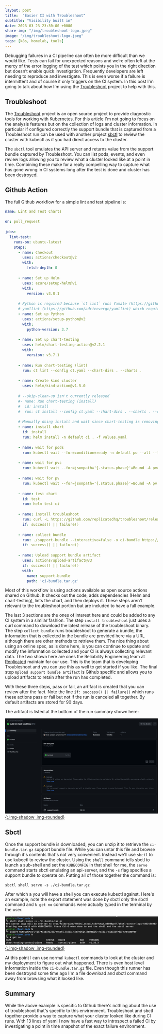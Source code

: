 ```yaml
---
layout: post
title:  "Easier CI with Troubleshoot"
subtitle: "Visibility built in"
date: 2023-03-23 23:30:00 +0000
share-img: "/img/troubleshoot-logo.jpeg"
image: "/img/troubleshoot-logo.jpeg"
tags: [k8s, homelab, tools]
---
```


Debugging failures in a CI pipeline can often be more difficult than we would like. Tests can fail for unexpected reasons and we’re often left at the mercy of the error logging of the test which points you in the right direction but doesn’t enable quick investigation. Frequently developers are left needing to reproduce and investigate. This is even worse if a failure is intermittent and of course it only triggers on the CI system. In this post I'm going to talk about how I'm using the [Troubleshoot][] project to help with this.

## Troubleshoot

The [Troubleshoot][] project is an open source project to provide diagnostic tools for working with Kubernetes. For this article I'm not going to focus on the analysis features but on the collection of logs and cluster information. In particular if configured correctly the support bundle that is captured from a Troubleshoot run can be used with another project [sbctl][] to review the cluster with kubectl as if you had direct access to the cluster.

The `sbctl` tool emulates the API server and returns value from the support bundle captured by Troubleshoot. You can list pods, events, and even review logs allowing you to review what a cluster looked like at a point in time. Combining these make for a really compelling way to capture what has gone wrong in CI systems long after the test is done and cluster has been destroyed.

## Github Action

The full Github workflow for a simple lint and test pipeline is:

```yaml
name: Lint and Test Charts

on: pull_request

jobs:
  lint-test:
    runs-on: ubuntu-latest
    steps:
      - name: Checkout
        uses: actions/checkout@v2
        with:
          fetch-depth: 0

      - name: Set up Helm
        uses: azure/setup-helm@v1
        with:
          version: v3.8.1

      # Python is required because `ct lint` runs Yamale (https://github.com/23andMe/Yamale) and
      # yamllint (https://github.com/adrienverge/yamllint) which require Python
      - name: Set up Python
        uses: actions/setup-python@v2
        with:
          python-version: 3.7

      - name: Set up chart-testing
        uses: helm/chart-testing-action@v2.2.1
        with:
          version: v3.7.1

      - name: Run chart-testing (lint)
        run: ct lint --config ct.yaml --chart-dirs . --charts .

      - name: Create kind cluster
        uses: helm/kind-action@v1.5.0

      # --skip-clean-up isn't currently released
      #- name: Run chart-testing (install)
      #  id: install
      #  run: ct install --config ct.yaml --chart-dirs . --charts . --skip-clean-up

      # Manually doing install and wait since chart-testing is removing the cluster
      - name: install chart
        id: install
        run: helm install -n default ci . -f values.yaml

      - name: wait for pods
        run: kubectl wait --for=condition=ready -n default po --all --timeout=60s

      - name: wait for pvc
        run: kubectl wait --for=jsonpath='{.status.phase}'=Bound -A pvc --all --timeout=10s

      - name: wait for pv
        run: kubectl wait --for=jsonpath='{.status.phase}'=Bound -A pv --all --timeout=10s

      - name: test chart
        id: test
        run: helm test ci

      - name: install troubleshoot
        run: curl -L https://github.com/replicatedhq/troubleshoot/releases/latest/download/support-bundle_linux_amd64.tar.gz | tar xzvf -
        if: success() || failure()

      - name: collect bundle
        run: ./support-bundle --interactive=false -o ci-bundle https://raw.githubusercontent.com/replicatedhq/troubleshoot-specs/main/host/cluster-down.yaml https://raw.githubusercontent.com/replicatedhq/troubleshoot-specs/main/in-cluster/default.yaml 
        if: success() || failure()

      - name: Upload support bundle artifact
        uses: actions/upload-artifact@v3
        if: success() || failure()
        with:
          name: support-bundle
          path: 'ci-bundle.tar.gz'
```

Most of this workflow is using actions available as open source actions shared on Github. It checks out the code, adds dependencies (Helm and chart-testing), lints the chart, and then deploys it. These steps aren't relevant to the troubleshoot portion but are included to have a full example.

The last 3 sections are the ones of interest here and could be added to any CI system in a similar fashion. The step `install troubleshoot` just uses a curl command to download the latest release of the troubleshoot binary. The step `collect bundle` runs troubleshoot to generate a bundle, the information that is collected in the bundle are provided here via a URL although there are other methods to retrieve them. The nice thing about using an online spec, as is done here, is you can continue to update and modify the information collected and your CI is always collecting relevant data. The two shown here are ones the Reliability Engineering team at [Replicated][] maintain for our use. This is the team that is developing Troubleshoot and you can use this as well to get started if you like. The final step `Upload support bundle artifact` is Github specific and allows you to upload artifacts to retain after the run has completed.

With these three steps, pass or fail, an artifact is created that you can review after the fact. Note the line `if: success() || failure()` which runs these actions pass or fail but not if the run is canceled all together. By default artifacts are stored for 90 days.

The artifact is listed at the bottom of the run summary shown here:

[![screenshot](/img/troubleshoot/screenshot.png){:.img-shadow .img-rounded}](/img/troubleshoot/screenshot.png)

## Sbctl

Once the support bundle is downloaded, you can unzip it to retrieve the `ci-bundle.tar.gz` support bundle file. While you can untar this file and browse through it's contents that's not very convenient. Instead we'll use `sbctl` to use kubectl to review the cluster. Using the `shell` command tells sbctl to launch a sub-shell and set the `KUBECONFIG` in that shell for me, the `serve` command starts sbctl emulating an api-server, and the `-s` flag specifies a support bundle to operate on. Putting all of those together the command is:

`sbctl shell serve -s ./ci-bundle.tar.gz` 

After which a you will have a shell you can execute kubectl against. Here's an example, note the export statement was done by sbctl only the sbctl command and `k get no` commands were actually typed in the terminal by the user.

[![terminal](/img/troubleshoot/terminal.png){:.img-shadow .img-rounded}](/img/troubleshoot/terminal.png)

At this point I can use normal `kubectl` commands to look at the cluster and my deployment to figure out what happened. There is even host level information inside the `ci-bundle.tar.gz` file. Even though this runner has been destroyed some time ago I'm a file download and sbctl command away from browsing what it looked like.

## Summary

While the above example is specific to Github there's nothing about the use of troubleshoot that's specific to this environment. Troubleshoot and sbctl together provide a way to capture what your cluster looked like during CI runs. With 13 lines of yaml I now have a fast way to introspect a failed CI by investigating a point in time snapshot of the exact failure environment.

[Troubleshoot]: https://troubleshoot.sh
[sbctl]: https://github.com/replicatedhq/sbctl
[Replicated]: https://replicated.com

